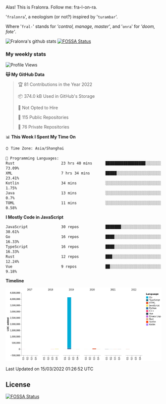 Alas! This is Fralonra. Follow me: fra-l-on-ra.

'`fralonra`', a neologism (or not?) inspired by '`turambar`'.

Where '`fral-`' stands for *'control, manage, master'*, and '`onra`' for *'doom, fate'*.

![Fralonra's github stats](https://github-readme-stats.vercel.app/api?username=fralonra)
[![FOSSA Status](https://app.fossa.com/api/projects/git%2Bgithub.com%2Ffralonra%2Ffralonra.svg?type=shield)](https://app.fossa.com/projects/git%2Bgithub.com%2Ffralonra%2Ffralonra?ref=badge_shield)

### My weekly stats

<!--START_SECTION:waka-->
![Profile Views](http://img.shields.io/badge/Profile%20Views-0-blue)

**🐱 My GitHub Data** 

> 🏆 81 Contributions in the Year 2022
 > 
> 📦 374.0 kB Used in GitHub's Storage 
 > 
> 🚫 Not Opted to Hire
 > 
> 📜 115 Public Repositories 
 > 
> 🔑 76 Private Repositories  
 > 
📊 **This Week I Spent My Time On** 

```text
⌚︎ Time Zone: Asia/Shanghai

💬 Programming Languages: 
Rust                     23 hrs 40 mins      ██████████████████░░░░░░░   73.09% 
XML                      7 hrs 34 mins       █████░░░░░░░░░░░░░░░░░░░░   23.41% 
Kotlin                   34 mins             ░░░░░░░░░░░░░░░░░░░░░░░░░   1.75% 
Java                     13 mins             ░░░░░░░░░░░░░░░░░░░░░░░░░   0.7% 
TOML                     11 mins             ░░░░░░░░░░░░░░░░░░░░░░░░░   0.58%

```

**I Mostly Code in JavaScript** 

```text
JavaScript               30 repos            ███████░░░░░░░░░░░░░░░░░░   30.61% 
Go                       16 repos            ████░░░░░░░░░░░░░░░░░░░░░   16.33% 
TypeScript               16 repos            ████░░░░░░░░░░░░░░░░░░░░░   16.33% 
Rust                     12 repos            ███░░░░░░░░░░░░░░░░░░░░░░   12.24% 
Vue                      9 repos             ██░░░░░░░░░░░░░░░░░░░░░░░   9.18%

```


**Timeline**

![Chart not found](https://raw.githubusercontent.com/fralonra/fralonra/master/charts/bar_graph.png) 


 Last Updated on 15/03/2022 01:26:52 UTC
<!--END_SECTION:waka-->

## License
[![FOSSA Status](https://app.fossa.com/api/projects/git%2Bgithub.com%2Ffralonra%2Ffralonra.svg?type=large)](https://app.fossa.com/projects/git%2Bgithub.com%2Ffralonra%2Ffralonra?ref=badge_large)